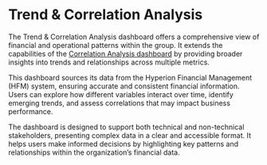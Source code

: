 # **Trend & Correlation Analysis**

The Trend & Correlation Analysis dashboard offers a comprehensive view of financial and operational patterns within the group. It extends the capabilities of the [Correlation Analysis dashboard](../correlation_analysis/index.md) by providing broader insights into trends and relationships across multiple metrics.

This dashboard sources its data from the Hyperion Financial Management (HFM) system, ensuring accurate and consistent financial information. Users can explore how different variables interact over time, identify emerging trends, and assess correlations that may impact business performance.

The dashboard is designed to support both technical and non-technical stakeholders, presenting complex data in a clear and accessible format. It helps users make informed decisions by highlighting key patterns and relationships within the organization’s financial data.